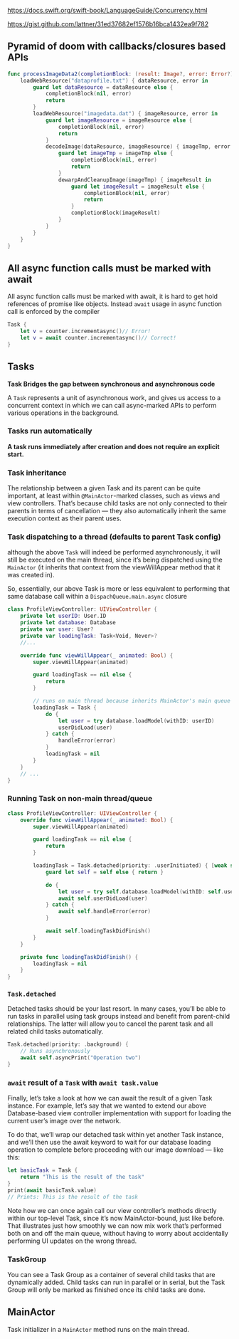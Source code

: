 
https://docs.swift.org/swift-book/LanguageGuide/Concurrency.html

https://gist.github.com/lattner/31ed37682ef1576b16bca1432ea9f782

##

## Pyramid of doom with callbacks/closures based APIs

```swift
func processImageData2(completionBlock: (result: Image?, error: Error?) -> Void) {
    loadWebResource("dataprofile.txt") { dataResource, error in
        guard let dataResource = dataResource else {
            completionBlock(nil, error)
            return
        }
        loadWebResource("imagedata.dat") { imageResource, error in
            guard let imageResource = imageResource else {
                completionBlock(nil, error)
                return
            }
            decodeImage(dataResource, imageResource) { imageTmp, error in
                guard let imageTmp = imageTmp else {
                    completionBlock(nil, error)
                    return
                }
                dewarpAndCleanupImage(imageTmp) { imageResult in
                    guard let imageResult = imageResult else {
                        completionBlock(nil, error)
                        return
                    }
                    completionBlock(imageResult)
                }
            }
        }
    }
}
```

## All async function calls must be marked with await

All async function calls must be marked with await, it is hard to get hold references of promise like objects. Instead `await` usage in async function call is enforced by the compiler

```swift
Task {
    let v = counter.incrementasync()// Error!
    let v = await counter.incrementasync()// Correct!
}
```



## Tasks

**Task Bridges the gap between synchronous and asynchronous code**

A `Task` represents a unit of asynchronous work, and gives us access to a concurrent context in which we can call async-marked APIs to perform various operations in the background.


### Tasks run automatically

**A task runs immediately after creation and does not require an explicit start.**



### Task inheritance

The relationship between a given Task and its parent can be quite important, at least within `@MainActor`-marked classes, such as views and view controllers. That’s because child tasks are not only connected to their parents in terms of cancellation — they also automatically inherit the same execution context as their parent uses.

### Task dispatching to a thread (defaults to parent Task config)

although the above `Task` will indeed be performed asynchronously, it will still be executed on the main thread, since it’s being dispatched using the `MainActor` (it inherits that context from the viewWillAppear method that it was created in). 

So, essentially, our above Task is more or less equivalent to performing that same database call within a `DispachQueue.main.async` closure

```swift
class ProfileViewController: UIViewController {
    private let userID: User.ID
    private let database: Database
    private var user: User?
    private var loadingTask: Task<Void, Never>?
    //...

    override func viewWillAppear(_ animated: Bool) {
        super.viewWillAppear(animated)

        guard loadingTask == nil else {
            return
        }

        // runs on main thread because inherits MainActor's main queue
        loadingTask = Task {
            do {
                let user = try database.loadModel(withID: userID)
                userDidLoad(user)
            } catch {
                handleError(error)
            }
            loadingTask = nil
        }
    }
    // ...
}
```

### Running Task on non-main thread/queue

```swift
class ProfileViewController: UIViewController {
    override func viewWillAppear(_ animated: Bool) {
        super.viewWillAppear(animated)

        guard loadingTask == nil else {
            return
        }

        loadingTask = Task.detached(priority: .userInitiated) { [weak self] in
            guard let self = self else { return }

            do {
                let user = try self.database.loadModel(withID: self.userID)
                await self.userDidLoad(user)
            } catch {
                await self.handleError(error)
            }

            await self.loadingTaskDidFinish()
        }
    }

    private func loadingTaskDidFinish() {
        loadingTask = nil
    }
}
```


### `Task.detached`

Detached tasks should be your last resort. In many cases, you’ll be able to run tasks in parallel using task groups instead and benefit from parent-child relationships. The latter will allow you to cancel the parent task and all related child tasks automatically.

```swift
Task.detached(priority: .background) {
    // Runs asynchronously
    await self.asyncPrint("Operation two")
}
```

### `await` result of a `Task` with `await task.value`

Finally, let’s take a look at how we can await the result of a given Task instance. For example, let’s say that we wanted to extend our above Database-based view controller implementation with support for loading the current user’s image over the network.

To do that, we’ll wrap our detached task within yet another Task instance, and we’ll then use the await keyword to wait for our database loading operation to complete before proceeding with our image download — like this:

```swift
let basicTask = Task {
    return "This is the result of the task"
}
print(await basicTask.value)
// Prints: This is the result of the task

```

Note how we can once again call our view controller’s methods directly within our top-level Task, since it’s now MainActor-bound, just like before. That illustrates just how smoothly we can now mix work that’s performed both on and off the main queue, without having to worry about accidentally performing UI updates on the wrong thread.


### TaskGroup

You can see a Task Group as a container of several child tasks that are dynamically added. Child tasks can run in parallel or in serial, but the Task Group will only be marked as finished once its child tasks are done.

## MainActor

Task initializer in a `MainActor` method runs on the main thread.

